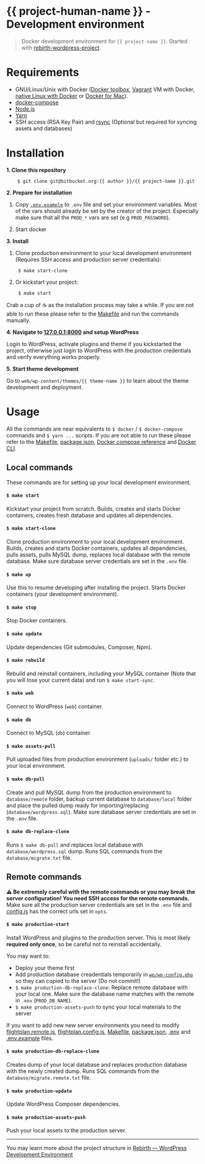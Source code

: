 # {{ project-human-name }} - Development environment

> Docker development environment for `{{ project-name }}`. Started with [rebirth-wordpress-project](https://github.com/joonasy/rebirth-wordpress-project.git). 

# Requirements

* GNU/Linux/Unix with Docker ([Docker toolbox](https://www.docker.com/products/docker-toolbox), [Vagrant](https://www.vagrantup.com/downloads.html) VM with Docker, [native Linux with Docker](http://docs.docker.com/linux/step_one/) or [Docker for Mac](https://docs.docker.com/docker-for-mac/)).
* [docker-compose](https://github.com/docker/compose)
* [Node.js](http://nodejs.org/)
* [Yarn](https://yarnpkg.com)
* SSH access (RSA Key Pair) and [rsync](https://linux.die.net/man/1/rsync) (Optional but required for syncing assets and databases)

# Installation 

**1. Clone this repository**

        $ git clone git@bitbucket.org:{{ author }}/{{ project-name }}.git

**2. Prepare for installation**

1. Copy [`.env.example`](.env.example) to `.env` file and set your environment variables. Most of the vars should already be set by the creator of the project. Especially make sure that all the `PROD_*` vars are set (e.g `PROD_PASSWORD`). 

2. Start docker

**3. Install**

1. Clone production environment to your local development environment (Requires SSH access and production server credentials):

        $ make start-clone

2. Or kickstart your project:

        $ make start

Crab a cup of :coffee: as the installation process may take a while. If you are not able to run these please refer to the [Makefile](Makefile) and run the commands manually.

**4. Navigate to [127.0.0.1:8000](http://127.0.0.1:8000) and setup WordPress**

Login to WordPress, activate plugins and theme if you kickstarted the project, otherwise just login to WordPress with the production credentials and verify everything works properly. 

**5. Start theme development**

Go to `web/wp-content/themes/{{ theme-name }}` to learn about the theme development and deployment. 

# Usage

All the commands are near equivalents to `$ docker` / `$ docker-compose` commands and `$ yarn ...` scripts. If you are not able to run these please refer to the [Makefile](Makefile), [package.json](package.json), [Docker compose reference](https://docs.docker.com/compose/reference) and [Docker CLI](https://docs.docker.com/engine/reference/commandline/). 

## Local commands

These commands are for setting up your local development environment.

#### `$ make start`

Kickstart your project from scratch. Builds, creates and starts Docker containers, creates fresh database and updates all dependencies. 

#### `$ make start-clone`

Clone production environment to your local development environment. Builds, creates and starts Docker containers, updates all dependencies, pulls assets, pulls MySQL dump, replaces local database with the remote database. Make sure database server credentials are set in the `.env` file.

#### `$ make up`

Use this to resume developing after installing the project. Starts Docker containers (your development environment).

#### `$ make stop`

Stop Docker containers.

#### `$ make update`

Update dependencies (Git submodules, Composer, Npm).

#### `$ make rebuild`

Rebuild and reinstall containers, including your MySQL container (Note that you will lose your current data) and run `$ make start-sync`.

#### `$ make web`

Connect to WordPress (`web`) container.

#### `$ make db`

Connect to MySQL (`db`) container.

#### `$ make assets-pull`

Pull uploaded files from production environment (`uploads/`  folder etc.) to your local environment.

#### `$ make db-pull`

Create and pull MySQL dump from the production environment to `database/remote` folder, backup current database to  `database/local` folder and place the pulled dump ready for importing/replacing (`database/wordpress.sql`). Make sure database server credentials are set in the `.env` file.

#### `$ make db-replace-clone`

Runs `$ make db-pull` and replaces local database with `database/wordpress.sql` dump. Runs SQL commands from the `database/migrate.txt` file.  

## Remote commands

**:warning: Be extremely careful with the remote commands or you may break the server configuration! You need SSH access for the remote commands.** Make sure all the production server credentials are set in the `.env` file and [config.js](config.js) has the correct urls set in `opts`. 

#### `$ make production-start`

Install WordPress and plugins to the production server. This is most likely **required only once**, so be careful not to reinstall accidentally. 

You may want to:

* Deploy your theme first
* Add production database creadentials temporarily in [`wp/wp-config.php`](wp/wp-config.php) so they can copied to the server (Do not commit!)
* `$ make production-db-replace-clone`: Replace remote database with your local one. Make sure the database name matches with the remote in `.env` (`PROD_DB_NAME`).
* `$ make production-assets-push` to sync your local materials to the server

If you want to add new new server environments you need to modify [flightplan.remote.js](flightplan.remote.js), [flightplan.config.js](flightplan.config.js), [Makefile](Makefile), [package.json](package.json), [.env](.env) and [.env.example](.env.example) files. 

#### `$ make production-db-replace-clone`

Creates dump of your local database and replaces production database with the newly created dump. Runs SQL commands from the `database/migrate.remote.txt` file.

#### `$ make production-update`

Update WordPress Composer dependencies.

#### `$ make production-assets-push`

Push your local assets to the production server.

---

You may learn more about the project structure in [Rebirth — WordPress Development Environment](https://github.com/joonasy/rebirth-wordpress-project)
